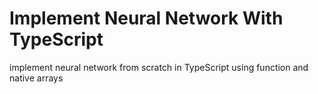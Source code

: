 # Implement Neural Network With TypeScript

implement neural network from scratch in TypeScript
using function and native arrays
